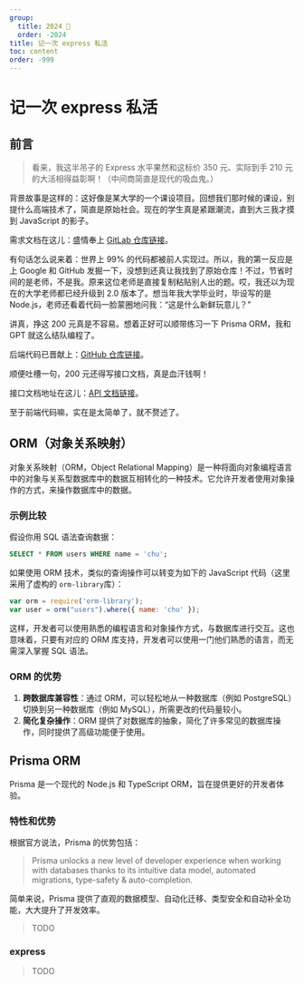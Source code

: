 ```yaml
---
group:
  title: 2024 🐲
  order: -2024
title: 记一次 express 私活
toc: content
order: -999
---
```


# 记一次 express 私活

## 前言

> 看来，我这半吊子的 Express 水平果然和这标价 350 元、实际到手 210 元的大活相得益彰啊！（中间商简直是现代的吸血鬼。）

背景故事是这样的：这好像是某大学的一个课设项目。回想我们那时候的课设，别提什么高端技术了，简直是原始社会。现在的学生真是紧跟潮流，直到大三我才摸到 JavaScript 的影子。

需求文档在这儿：盛情奉上 [GitLab 仓库链接](https://gitlab.com/jei/fsd_chirrup_server)。

有句话怎么说来着：世界上 99% 的代码都被前人实现过。所以，我的第一反应是上 Google 和 GitHub 发掘一下，没想到还真让我找到了原始仓库！不过，节省时间的是老师，不是我。原来这位老师是直接复制粘贴别人出的题。哎，我还以为现在的大学老师都已经升级到 2.0 版本了。想当年我大学毕业时，毕设写的是 Node.js，老师还看着代码一脸蒙圈地问我：“这是什么新鲜玩意儿？”

讲真，挣这 200 元真是不容易。想着正好可以顺带练习一下 Prisma ORM，我和 GPT 就这么结队编程了。

后端代码已晋献上：[GitHub 仓库链接](https://github.com/chuenwei0129/fsd_chirrup_server)。

顺便吐槽一句，200 元还得写接口文档，真是血汗钱啊！

接口文档地址在这儿：[API 文档链接](https://app.apifox.com/project/5300164)。

至于前端代码嘛，实在是太简单了，就不赘述了。

## ORM（对象关系映射）

对象关系映射（ORM，Object Relational Mapping）是一种将面向对象编程语言中的对象与关系型数据库中的数据互相转化的一种技术。它允许开发者使用对象操作的方式，来操作数据库中的数据。

### 示例比较

假设你用 SQL 语法查询数据：

```sql
SELECT * FROM users WHERE name = 'chu';
```

如果使用 ORM 技术，类似的查询操作可以转变为如下的 JavaScript 代码（这里采用了虚构的 `orm-library`库）：

```javascript
var orm = require('orm-library');
var user = orm("users").where({ name: 'chu' });
```

这样，开发者可以使用熟悉的编程语言和对象操作方式，与数据库进行交互。这也意味着，只要有对应的 ORM 库支持，开发者可以使用一门他们熟悉的语言，而无需深入掌握 SQL 语法。

### ORM 的优势

1. **跨数据库兼容性**：通过 ORM，可以轻松地从一种数据库（例如 PostgreSQL）切换到另一种数据库（例如 MySQL），所需更改的代码量较小。
2. **简化复杂操作**：ORM 提供了对数据库的抽象，简化了许多常见的数据库操作，同时提供了高级功能便于使用。

## Prisma ORM

Prisma 是一个现代的 Node.js 和 TypeScript ORM，旨在提供更好的开发者体验。

### 特性和优势

根据官方说法，Prisma 的优势包括：

> Prisma unlocks a new level of developer experience when working with databases thanks to its intuitive data model, automated migrations, type-safety & auto-completion.

简单来说，Prisma 提供了直观的数据模型、自动化迁移、类型安全和自动补全功能，大大提升了开发效率。

> TODO

### express

> TODO
